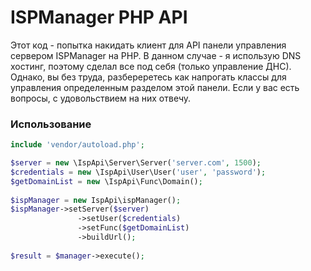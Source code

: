 # ISPManager PHP API

Этот код - попытка накидать клиент для API панели управления сервером ISPManager на PHP. В данном случае - я использую DNS хостинг, поэтому сделал все под себя (только управление ДНС). Однако, вы без труда, разбереретесь как напрогать классы для управления определенным разделом этой панели. Если у вас есть вопросы, с удовольствием на них отвечу.

### Использование


```php
include 'vendor/autoload.php';

$server = new \IspApi\Server\Server('server.com', 1500);
$credentials = new \IspApi\User\User('user', 'password');
$getDomainList = new \IspApi\Func\Domain();
 
$ispManager = new IspApi\ispManager();
$ispManager->setServer($server)
               ->setUser($credentials)
               ->setFunc($getDomainList)
               ->buildUrl();
               
$result = $manager->execute();

```
